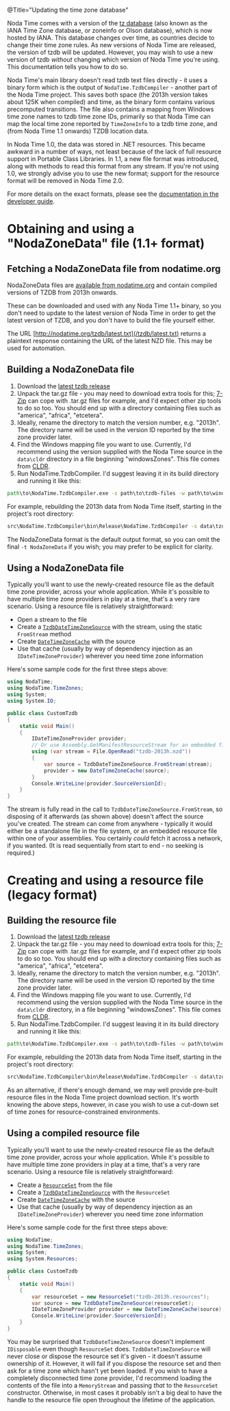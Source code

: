 @Title="Updating the time zone database"

Noda Time comes with a version of the
[tz database](https://www.iana.org/time-zones) (also known as the IANA Time Zone
database, or zoneinfo or Olson database), which is now hosted by IANA. This
database changes over time, as countries decide to change their time zone
rules.  As new versions of Noda Time are released, the version of tzdb will be
updated. However, you may wish to use a new version of tzdb *without* changing
which version of Noda Time you're using. This documentation tells you how to do
so.

Noda Time's main library doesn't read tzdb text files directly - it uses a binary form which is the output of `NodaTime.TzdbCompiler` - another
part of the Noda Time project. This saves both space (the 2013h version takes about 125K when compiled) and
time, as the binary form contains various precomputed transitions. The file also contains a mapping from Windows time zone names
to tzdb time zone IDs, primarily so that Noda Time can map the local time zone reported by `TimeZoneInfo` to a tzdb time zone,
and (from Noda Time 1.1 onwards) TZDB location data.

In Noda Time 1.0, the data was stored in .NET resources. This became awkward in a number of ways, not least because of
the lack of full resource support in Portable Class Libraries. In 1.1, a new file format was introduced, along with methods
to read this format from any stream. If you're not using 1.0, we strongly advise you to use the new format; support for the resource
format will be removed in Noda Time 2.0.

For more details on the exact formats, please see the [documentation in the developer guide](/developer/tzdb-file-format).

Obtaining and using a "NodaZoneData" file (1.1+ format)
=======================================================

Fetching a NodaZoneData file from nodatime.org
----------------------------------------------

NodaZoneData files are [available from nodatime.org](/tzdb/)
and contain compiled versions of TZDB from 2013h onwards.

These can be downloaded and used with any Noda
Time 1.1+ binary, so you don't need to update to the latest version
of Noda Time in order to get the latest version of TZDB, and you
don't have to build the file yourself either.

The URL [http://nodatime.org/tzdb/latest.txt](/tzdb/latest.txt)
returns a plaintext response containing the URL of the latest NZD file.
This may be used for automation.

Building a NodaZoneData file
----------------------------

1. Download the [latest tzdb release](https://www.iana.org/time-zones)
2. Unpack the tar.gz file - you may need to download extra tools for this; [7-Zip](http://www.7-zip.org/) can cope with .tar.gz
   files for example, and I'd expect other zip tools to do so too. You should end up with a directory containing files such
   as "america", "africa", "etcetera".
3. Ideally, rename the directory to match the version number, e.g. "2013h". The directory name will be used in the version ID
   reported by the time zone provider later.
4. Find the Windows mapping file you want to use. Currently, I'd recommend using the version supplied with the Noda Time source
   in the `data\cldr` directory in a file beginning "windowsZones". This file comes from [CLDR](http://cldr.unicode.org/).
5. Run NodaTime.TzdbCompiler. I'd suggest leaving it in its build directory and running it like this:

```bat
path\to\NodaTime.TzdbCompiler.exe -s path\to\tzdb-files -w path\to\windowsMapping-file.xml -o path\to\output.nzd -t NodaZoneData
```

For example, rebuilding the 2013h data from Noda Time itself, starting in the project's root directory:

```bat
src\NodaTime.TzdbCompiler\bin\Release\NodaTime.TzdbCompiler -s data\tzdb\2013h -w data\cldr\windowsZones-24.xml -o tzdb-2013h.nzd -t NodaZoneData
```

The NodaZoneData format is the default output format, so you can omit the final `-t NodaZoneData` if you wish; you may prefer
to be explicit for clarity.

Using a NodaZoneData file
-------------------------

Typically you'll want to use the newly-created resource file as the default time zone provider, across your whole application.
While it's possible to have multiple time zone providers in play at a time, that's a very rare scenario. Using a resource
file is relatively straightforward:

- Open a stream to the file
- Create a [`TzdbDateTimeZoneSource`][TzdbDateTimeZoneSource] with the stream, using the static `FromStream` method
- Create [`DateTimeZoneCache`][DateTimeZoneCache] with the source
- Use that cache (usually by way of dependency injection as an `IDateTimeZoneProvider`) wherever you need time zone information

Here's some sample code for the first three steps above:

```csharp
using NodaTime;
using NodaTime.TimeZones;
using System;
using System.IO;

public class CustomTzdb
{
    static void Main()
    {
        IDateTimeZoneProvider provider;
        // Or use Assembly.GetManifestResourceStream for an embedded file
        using (var stream = File.OpenRead("tzdb-2013h.nzd"))
        {
            var source = TzdbDateTimeZoneSource.FromStream(stream);
            provider = new DateTimeZoneCache(source);
        }
        Console.WriteLine(provider.SourceVersionId);
    }
}
```

The stream is fully read in the call to `TzdbDateTimeZoneSource.FromStream`, so disposing of it afterwards (as shown above) doesn't
affect the source you've created. The stream can come from anywhere - typically it would either be a standalone file in the file
system, or an embedded resource file within one of your assemblies. You certainly *could* fetch it across a network, if you wanted.
(It is read sequentially from start to end - no seeking is required.)

Creating and using a resource file (legacy format)
==================================================

Building the resource file
--------------------------

1. Download the [latest tzdb release](https://www.iana.org/time-zones)
2. Unpack the tar.gz file - you may need to download extra tools for this; [7-Zip](http://www.7-zip.org/) can cope with .tar.gz
   files for example, and I'd expect other zip tools to do so too. You should end up with a directory containing files such
   as "america", "africa", "etcetera".
3. Ideally, rename the directory to match the version number, e.g. "2013h". The directory name will be used in the version ID
   reported by the time zone provider later.
4. Find the Windows mapping file you want to use. Currently, I'd recommend using the version supplied with the Noda Time source
   in the `data\cldr` directory, in a file beginning "windowsZones". This file comes from [CLDR](http://cldr.unicode.org/).
5. Run NodaTime.TzdbCompiler. I'd suggest leaving it in its build directory and running it like this:

```bat
path\to\NodaTime.TzdbCompiler.exe -s path\to\tzdb-files -w path\to\windowsMapping-file.xml -o path\to\output.resources -t Resource
```

For example, rebuilding the 2013h data from Noda Time itself, starting in the project's root directory:

```bat
src\NodaTime.TzdbCompiler\bin\Release\NodaTime.TzdbCompiler -s data\tzdb\2013h -w data\cldr\windowsZones-24.xml -o tzdb-2013h.resource -t Resource
```

As an alternative, if there's enough demand, we may well provide pre-built resource files in the Noda Time project download section.
It's worth knowing the above steps, however, in case you wish to use a cut-down set of time zones for resource-constrained environments.

Using a compiled resource file
------------------------------

Typically you'll want to use the newly-created resource file as the default time zone provider, across your whole application.
While it's possible to have multiple time zone providers in play at a time, that's a very rare scenario. Using a resource
file is relatively straightforward:

- Create a [`ResourceSet`](https://msdn.microsoft.com/en-us/library/t15hy0dt.aspx) from the file
- Create a [`TzdbDateTimeZoneSource`][TzdbDateTimeZoneSource] with the `ResourceSet`
- Create [`DateTimeZoneCache`][DateTimeZoneCache] with the source 
- Use that cache (usually by way of dependency injection as an `IDateTimeZoneProvider`) wherever you need time zone information

Here's some sample code for the first three steps above:

```csharp
using NodaTime;
using NodaTime.TimeZones;
using System;
using System.Resources;

public class CustomTzdb
{
    static void Main()
    {
        var resourceSet = new ResourceSet("tzdb-2013h.resources");
        var source = new TzdbDateTimeZoneSource(resourceSet);
        IDateTimeZoneProvider provider = new DateTimeZoneCache(source);
        Console.WriteLine(provider.SourceVersionId);
    }
}
```

You may be surprised that `TzdbDateTimeZoneSource` doesn't implement `IDisposable` even though `ResourceSet` does. `TzdbDateTimeZoneSource`
will never close or dispose the resource set it's given - it doesn't assume ownership of it. However, it will fail if you dispose the
resource set and then ask for a time zone which hasn't yet been loaded. If you wish to have a completely disconnected time zone provider,
I'd recommend loading the contents of the file into a `MemoryStream` and passing *that* to the `ResourceSet` constructor. Otherwise, in
most cases it probably isn't a big deal to have the handle to the resource file open throughout the lifetime of the application.

[TzdbDateTimeZoneSource]: noda-type://NodaTime.TimeZones.TzdbDateTimeZoneSource
[DateTimeZoneCache]: noda-type://NodaTime.TimeZones.DateTimeZoneCache
